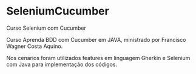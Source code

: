 # SeleniumCucumber
Curso Selenium com Cucumber

Curso Aprenda BDD com Cucumber em JAVA, ministrado por Francisco Wagner Costa Aquino.

Nos cenarios foram utilizados features em linguagem Gherkin e Selenium com Java para implementação dos códigos.
